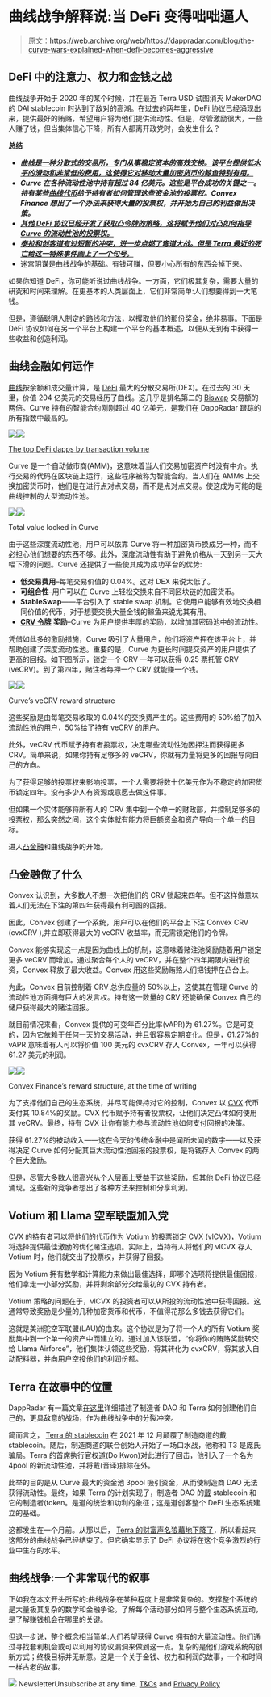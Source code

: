# 曲线战争解释说:当 DeFi 变得咄咄逼人

> 原文：<https://web.archive.org/web/https://dappradar.com/blog/the-curve-wars-explained-when-defi-becomes-aggressive>

## DeFi 中的注意力、权力和金钱之战

曲线战争开始于 2020 年的某个时候，并在最近 Terra USD 试图消灭 MakerDAO 的 DAI stablecoin 时达到了敌对的高潮。在过去的两年里，DeFi 协议已经涌现出来，提供最好的贿赂，希望用户将为他们提供流动性。但是，尽管激励很大，一些人赚了钱，但当集体信心下降，所有人都离开政党时，会发生什么？

**总结**

*   ***[曲线是一种分散式的交易所，专门从事稳定资本的高效交换。该平台提供低水平的滑动和非常低的费用，这使得它对移动大量加密货币的鲸鱼特别有用。](https://web.archive.org/web/20230207101943/https://dappradar.com/blog/the-curve-wars-explained-when-defi-becomes-aggressive/#curve-works)***
*   ***Curve 在各种流动性池中持有超过 84 亿美元。这些是平台成功的关键之一。持有某些[曲线代币](https://web.archive.org/web/20230207101943/https://dappradar.com/hub/token/eth/CRV?from=0xd533a949740bb3306d119cc777fa900ba034cd52)给予持有者如何管理这些资金池的投票权。Convex Finance 想出了一个办法来获得大量的投票权，并开始为自己的利益做出决策。***
*   ***[其他 DeFi 协议已经开发了获取凸令牌的策略，这将赋予他们对凸如何指导 Curve 的流动性池的投票权。](https://web.archive.org/web/20230207101943/https://dappradar.com/blog/the-curve-wars-explained-when-defi-becomes-aggressive/#convex-finance)***
*   ***[泰拉和创客道有过短暂的冲突，进一步点燃了弯道大战。但是 Terra 最近的死亡给这一特殊事件画上了一个句号。](https://web.archive.org/web/20230207101943/https://dappradar.com/blog/the-curve-wars-explained-when-defi-becomes-aggressive/#terra-fits)***
*   迷宫阴谋是曲线战争的基础。有钱可赚，但要小心所有的东西会掉下来。

如果你知道 DeFi，你可能听说过曲线战争。一方面，它们极其复杂，需要大量的研究和时间来理解。在更基本的人类层面上，它们非常简单:人们想要得到一大笔钱。

但是，遵循聪明人制定的路线和方法，以攫取他们的那份奖金，绝非易事。下面是 DeFi 协议如何在另一个平台上构建一个平台的基本概述，以便从无到有中获得一些收益和创造利润。

## 曲线金融如何运作

[曲线](https://web.archive.org/web/20230207101943/https://dappradar.com/multichain/defi/curve)按余额和成交量计算，是 [DeFi](https://web.archive.org/web/20230207101943/https://dappradar.com/rankings/category/defi/1) 最大的分散交易所(DEX)。在过去的 30 天里，价值 204 亿美元的交易经历了曲线。这几乎是排名第二的 [Biswap](https://web.archive.org/web/20230207101943/https://dappradar.com/binance-smart-chain/defi/biswap) 交易额的两倍。Curve 持有的智能合约刚刚超过 40 亿美元，是我们在 DappRadar 跟踪的所有指数中最高的。

![](img/31ea66fec27d43134e635641e38e7e89.png)![](img/0d3b0892dd73ac212f958277e0377d9d.png)

[The top DeFi dapps by transaction volume](https://web.archive.org/web/20230207101943/https://dappradar.com/rankings/category/defi/1)

Curve 是一个自动做市商(AMM)，这意味着当人们交易加密资产时没有中介。执行交易的代码在区块链上运行，这些程序被称为智能合约。当人们在 AMMs 上交换加密货币时，他们是在进行点对点交易，而不是点对点交易。使这成为可能的是曲线控制的大型流动性池。

![](img/7d7a6af358831b75876c3e5b7a3c23fe.png)![](img/7fce4f68b803c3de6924d79263d55f3f.png)

Total value locked in Curve

由于这些深度流动性池，用户可以依靠 Curve 将一种加密货币换成另一种，而不必担心他们想要的东西不够。此外，深度流动性有助于避免价格从一天到另一天大幅下滑的问题。Curve 还提供了一些使其成为成功平台的优势:

*   **低交易费用**–每笔交易价值的 0.04%。这对 DEX 来说太低了。
*   **可组合性**–用户可以在 Curve 上轻松交换来自不同区块链的加密货币。
*   **StableSwap**——平台引入了 stable swap 机制。它使用户能够有效地交换相同价值的代币，对于想要交换大量金钱的鲸鱼来说尤其有用。
*   [**CRV 令牌**](https://web.archive.org/web/20230207101943/https://dappradar.com/hub/token/eth/CRV/ETH?from=0xd533a949740bb3306d119cc777fa900ba034cd52) **奖励**–Curve 为用户提供丰厚的奖励，以增加其密码池中的流动性。

凭借如此多的激励措施，Curve 吸引了大量用户，他们将资产押在该平台上，并帮助创建了深度流动性池。重要的是，Curve 为更长时间提交资产的用户提供了更高的回报。如下图所示，锁定一个 CRV 一年可以获得 0.25 票托管 CRV (veCRV)。到了第四年，赌注者每押一个 CRV 就能赚一个钱。

![](img/ffa8334fe3d5323f9832eda610afcecc.png)![](img/c1db34f257311f237119dc59715ed358.png)

Curve’s veCRV reward structure

这些奖励是由每笔交易收取的 0.04%的交换费产生的。这些费用的 50%给了加入流动性池的用户，50%给了持有 veCRV 的用户。

此外，veCRV 代币赋予持有者投票权，决定哪些流动性池因押注而获得更多 CRV。简单来说，如果你持有足够多的 veCRV，你就有力量将更多的回报导向自己的方向。

为了获得足够的投票权来影响投票，一个人需要将数十亿美元作为不稳定的加密货币锁定四年。没有多少人有资源或意愿去做这件事。

但如果一个实体能够将所有人的 CRV 集中到一个单一的财政部，并控制足够多的投票权，那么突然之间，这个实体就有能力将巨额资金和资产导向一个单一的目标。

进入[凸金融](https://web.archive.org/web/20230207101943/https://dappradar.com/ethereum/defi/convex-finance)和曲线战争的开始。

## 凸金融做了什么

Convex 认识到，大多数人不想一次把他们的 CRV 锁起来四年。但不这样做意味着人们无法在下注的第四年获得最有利可图的回报。

因此，Convex 创建了一个系统，用户可以在他们的平台上下注 Convex CRV (cvxCRV ),并立即获得最大的 veCRV 收益率，而无需锁定他们的令牌。

Convex 能够实现这一点是因为曲线上的机制，这意味着赌注池奖励随着用户锁定更多 veCRV 而增加。通过聚合每个人的 veCRV，并在整个四年期限内进行投资，Convex 释放了最大收益。Convex 用这些奖励贿赂人们把钱押在凸台上。

为此，Convex 目前控制着 CRV 总供应量的 50%以上，这使其在管理 Curve 的流动性池方面拥有巨大的发言权。持有这一数量的 CRV 还能确保 Convex 自己的储户获得最大的赌注回报。

就目前情况来看，Convex 提供的可变年百分比率(vAPR)为 61.27%。它是可变的，因为它依赖于任何一天的交易活动，并且很容易定期变化。但是，61.27%的 vAPR 意味着有人可以将价值 100 美元的 cvxCRV 存入 Convex，一年可以获得 61.27 美元的利润。

![](img/58991e4ef6650caab81af5c686b24468.png)![](img/135a43838937cc630796d73c6e9d75d9.png)

Convex Finance’s reward structure, at the time of writing

为了支撑他们自己的生态系统，并尽可能保持对它的控制，Convex 以 [CVX](https://web.archive.org/web/20230207101943/https://dappradar.com/hub/token/eth/CVX?from=0x4e3fbd56cd56c3e72c1403e103b45db9da5b9d2b) 代币支付其 10.84%的奖励。CVX 代币赋予持有者投票权，让他们决定凸体如何使用其 veCRV。最终，持有 CVX 让你有能力参与流动性池如何支付回报的决策。

获得 61.27%的被动收入——这在今天的传统金融中是闻所未闻的数字——以及获得决定 Curve 如何分配其巨大流动性池回报的投票权，是将钱存入 Convex 的两个巨大激励。

但是，尽管大多数人很高兴从个人层面上受益于这些奖励，但其他 DeFi 协议已经涌现。这些新的竞争者想出了各种方法来控制和分享利润。

## Votium 和 Llama 空军联盟加入党

CVX 的持有者可以将他们的代币作为 Votium 的投票锁定 CVX (vlCVX)，Votium 将选择提供最佳激励的优化赌注选项。实际上，当持有人将他们的 vlCVX 存入 Votium 时，他们就交出了投票权，并获得了回报。

因为 Votium 拥有数学和计算能力来做出最佳选择，即哪个选项将提供最佳回报，他们拿走一小部分奖励，并将剩余部分交给最初的 CVX 持有者。

Votium 策略的问题在于，vlCVX 的投资者可以从所投的流动性池中获得回报。这通常导致奖励是少量的几种加密货币和代币，不值得花那么多钱去获得它们。

这就是美洲驼空军联盟(LAU)的由来。这个协议是为了将一个人的所有 Votium 奖励集中到一个单一的资产中而建立的。通过加入该联盟，“你将你的贿赂奖励转交给 Llama Airforce”，他们集体认领这些奖励，将其转化为 cvxCRV，将其放入自动配料器，并向用户空投他们的利润份额。

## Terra 在故事中的位置

DappRadar 有一篇文章[在这里](https://web.archive.org/web/20230207101943/https://dappradar.com/blog/is-terra-trying-to-kill-maker-daos-dai-stablecoin)详细描述了制造者 DAO 和 Terra 如何创建他们自己的，更具敌意的战场，作为曲线战争中的分裂冲突。

简而言之， [Terra 的 stablecoin](https://web.archive.org/web/20230207101943/https://dappradar.com/blog/terra-ust-stablecoin-hits-0-67-low-as-dollar-peg-slips-further) 在 2021 年 12 月颠覆了制造商道的戴 stablecoin。随后，制造商道的联合创始人开始了一场口水战，他称和 T3 是庞氏骗局。Terra 的首席执行官权道(Do Kwon)对此进行了回击，他引入了一个名为 4pool 的新流动性池，并将戴(音译)排除在外。

此举的目的是从 Curve 最大的资金池 3pool 吸引资金，从而使制造商 DAO 无法获得流动性。最终，如果 Terra 的计划实现了，制造者 DAO 的[戴](https://web.archive.org/web/20230207101943/https://dappradar.com/hub/token/eth/DAI?from=0x6b175474e89094c44da98b954eedeac495271d0f) stablecoin 和它的制造者(token。是道的统治和功利的象征；这是道创客整个 DeFi 生态系统建立的基础。

这都发生在一个月前。从那以后， [Terra 的财富声名狼藉地下降了](https://web.archive.org/web/20230207101943/https://dappradar.com/blog/terra-ust-stablecoin-hits-0-67-low-as-dollar-peg-slips-further)，所以看起来这部分的曲线战争已经结束了。但它确实显示了 DeFi 协议将在这个竞争激烈的行业中生存的水平。

## 曲线战争:一个非常现代的叙事

正如我在本文开头所写的:曲线战争在某种程度上是非常复杂的。支撑整个系统的是大量极其复杂的数学和金融争论。了解每个活动部分如何与整个生态系统互动，是了解赚钱机会在哪里的关键。

但退一步说，整个概念相当简单:人们希望获得 Curve 拥有的大量流动性。他们通过寻找套利机会或可以利用的协议漏洞来做到这一点。复杂的是他们游戏系统的创新方式；终极目标并无新意。这是一个关于金钱、权力和利润的故事，一个和时间一样古老的故事。

![](img/6d5a4a2d609c56e1a5771717e54ba759.png) NewsletterUnsubscribe at any time. [T&Cs](https://web.archive.org/web/20230207101943/https://dappradar.com/terms) and [Privacy Policy](https://web.archive.org/web/20230207101943/https://dappradar.com/privacy-policy)